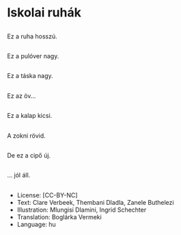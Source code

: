 # Iskolai ruhák

##
Ez a ruha hosszú.

##
Ez a pulóver nagy.

##
Ez a táska nagy.

##
Ez az öv...

##
Ez a kalap kicsi.

##
A zokni rövid.

##
De ez a cipő új.

##
… jól áll.

##
* License: [CC-BY-NC]
* Text: Clare Verbeek, Thembani Dladla, Zanele Buthelezi
* Illustration: Mlungisi Dlamini, Ingrid Schechter
* Translation: Boglárka Vermeki
* Language: hu
